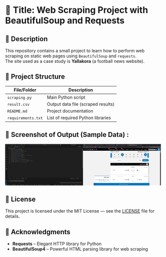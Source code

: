 # 📌 Title: Web Scraping Project with BeautifulSoup and Requests

## 📖 Description
This repository contains a small project to learn how to perform web scraping on static web pages using `BeautifulSoup` and `requests`.  
The site used as a case study is **Yallakora** (a football news website).

## 📂 Project Structure

| File/Folder        | Description                         |
|--------------------|-------------------------------------|
| `scraping.py`       | Main Python script                  |
| `result.csv`        | Output data file (scraped results)  |
| `README.md`         | Project documentation               |
| `requirements.txt`  | List of required Python libraries   |

## 📸 Screenshot of Output (Sample Data) :

![Scraped Output](https://github.com/Samir2022y/web_scraping_from_static_web/blob/e03fd63694f7dc8764b4e4805293bfe03ad5466b/Output.png)

## 📄 License
This project is licensed under the MIT License — see the [LICENSE](LICENSE) file for details.

## 🙏 Acknowledgments
- **Requests** – Elegant HTTP library for Python  
- **BeautifulSoup4** – Powerful HTML parsing library for web scraping
